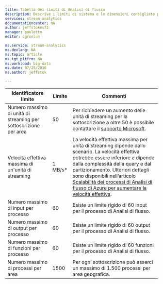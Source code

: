 ```yaml
---
title: Tabella dei limiti di Analisi di flusso
description: Descrive i limiti di sistema e le dimensioni consigliate per i componenti e le connessioni di Analisi di flusso.
services: stream-analytics
documentationcenter: NA
author: jeffstokes72
manager: paulettm
editor: cgronlun

ms.service: stream-analytics
ms.devlang: NA
ms.topic: article
ms.tgt_pltfrm: NA
ms.workload: big-data
ms.date: 07/25/2016
ms.author: jeffstok

---
```

| Identificatore limite | Limite | Commenti |
| --- | --- | --- |
| Numero massimo di unità di streaming per sottoscrizione per area |50 |Per richiedere un aumento delle unità di streaming per la sottoscrizione a oltre 50 è possibile contattare il [supporto Microsoft](https://support.microsoft.com/it-IT). |
| Velocità effettiva massima di un'unità di streaming |1 MB/s* |La velocità effettiva massima per unità di streaming dipende dallo scenario. La velocità effettiva potrebbe essere inferiore e dipende dalla complessità della query e dal partizionamento. Ulteriori dettagli sono disponibili nell’articolo [Scalabilità dei processi di Analisi di flusso di Azure per aumentare la velocità effettiva](../articles/stream-analytics/stream-analytics-scale-jobs.md). |
| Numero massimo di input per processo |60 |Esiste un limite rigido di 60 input per il processo di Analisi di flusso. |
| Numero massimo di output per processo |60 |Esiste un limite rigido di 60 output per il processo di Analisi di flusso. |
| Numero massimo di funzioni per processo |60 |Esiste un limite rigido di 60 funzioni per il processo di Analisi di flusso. |
| Numero massimo di processi per area |1500 |Per ogni sottoscrizione può esserci un massimo di 1.500 processi per area geografica. |

<!---HONumber=AcomDC_0727_2016-->